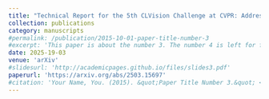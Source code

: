 ```yaml
---
title: "Technical Report for the 5th CLVision Challenge at CVPR: Addressing the Class-Incremental with Repetition using Unlabeled Data - 4th Place Solution"
collection: publications
category: manuscripts
#permalink: /publication/2015-10-01-paper-title-number-3
#excerpt: 'This paper is about the number 3. The number 4 is left for future work.'
date: 2025-19-03
venue: 'arXiv'
#slidesurl: 'http://academicpages.github.io/files/slides3.pdf'
paperurl: 'https://arxiv.org/abs/2503.15697'
#citation: 'Your Name, You. (2015). &quot;Paper Title Number 3.&quot; <i>Journal 1</i>. 1(3).'
---
```



